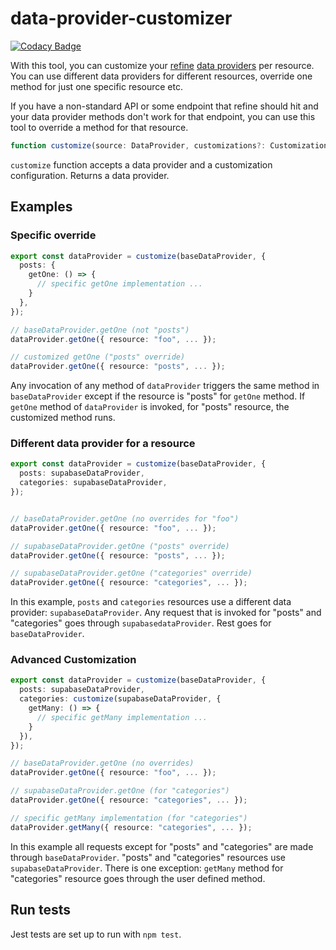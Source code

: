# data-provider-customizer

[![Codacy Badge](https://api.codacy.com/project/badge/Grade/6b0cc171abf548e0988c2d502e686e06)](https://app.codacy.com/gh/miyavsu-limited/data-provider-customizer?utm_source=github.com&utm_medium=referral&utm_content=miyavsu-limited/data-provider-customizer&utm_campaign=Badge_Grade_Settings)

With this tool, you can customize your [refine][refine] [data providers][data-provider] per resource. You can use different data providers for different resources, override one method for just one specific resource etc. 

If you have a non-standard API or some endpoint that refine should hit and your data provider methods don't work for that endpoint, you can use this tool to override a method for that resource. 

```ts
function customize(source: DataProvider, customizations?: CustomizationsType): DataProvider
```

`customize` function accepts a data provider and a customization configuration. Returns a data provider.

## Examples

### Specific override

```ts
export const dataProvider = customize(baseDataProvider, {
  posts: {
    getOne: () => {
      // specific getOne implementation ...
    }
  },
});

// baseDataProvider.getOne (not "posts")
dataProvider.getOne({ resource: "foo", ... }); 

// customized getOne ("posts" override)
dataProvider.getOne({ resource: "posts", ... });
```

Any invocation of any method of `dataProvider` triggers the same method in `baseDataProvider` except if the resource is "posts" for `getOne` method. If `getOne` method of `dataProvider` is invoked, for "posts" resource, the customized method runs.

### Different data provider for a resource

```ts
export const dataProvider = customize(baseDataProvider, {
  posts: supabaseDataProvider,
  categories: supabaseDataProvider,
});


// baseDataProvider.getOne (no overrides for "foo")
dataProvider.getOne({ resource: "foo", ... }); 

// supabaseDataProvider.getOne ("posts" override)
dataProvider.getOne({ resource: "posts", ... });

// supabaseDataProvider.getOne ("categories" override)
dataProvider.getOne({ resource: "categories", ... });
```

In this example, `posts` and `categories` resources use a different data provider: `supabaseDataProvider`. Any request that is invoked for "posts" and "categories" goes through `supabasedataProvider`. Rest goes for `baseDataProvider`.

### Advanced Customization

```ts
export const dataProvider = customize(baseDataProvider, {
  posts: supabaseDataProvider,
  categories: customize(supabaseDataProvider, {
    getMany: () => {
      // specific getMany implementation ...
    }
  }),
});

// baseDataProvider.getOne (no overrides)
dataProvider.getOne({ resource: "foo", ... }); 

// supabaseDataProvider.getOne (for "categories")
dataProvider.getOne({ resource: "categories", ... }); 

// specific getMany implementation (for "categories")
dataProvider.getMany({ resource: "categories", ... }); 
```

In this example all requests except for "posts" and "categories" are made through `baseDataProvider`. "posts" and "categories" resources use `supabaseDataProvider`. There is one exception: `getMany` method for "categories" resource goes through the user defined method.

## Run tests

Jest tests are set up to run with `npm test`.

[refine]: https://refine.dev/
[data-provider]: https://refine.dev/docs/api-references/providers/data-provider/